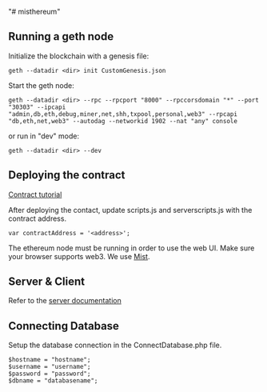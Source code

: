 "# misthereum" 


## Running a geth node

Initialize the blockchain with a genesis file:

    geth --datadir <dir> init CustomGenesis.json

Start the geth node:

    geth --datadir <dir> --rpc --rpcport "8000" --rpccorsdomain "*" --port "30303" --ipcapi "admin,db,eth,debug,miner,net,shh,txpool,personal,web3" --rpcapi "db,eth,net,web3" --autodag --networkid 1902 --nat "any" console

or run in "dev" mode:

    geth --datadir <dir> --dev

## Deploying the contract
[Contract tutorial](https://github.com/ethereum/go-ethereum/wiki/Contract-Tutorial)

After deploying the contact, update scripts.js and serverscripts.js with the contract address.

    var contractAddress = '<address>';
    
The ethereum node must be running in order to use the web UI. Make sure your browser supports web3. We use [Mist](https://github.com/ethereum/mist).

## Server & Client
Refer to the [server documentation](https://github.com/jimabr/misthereum/blob/master/Java%20Workspace/MistEthereum/README.md)

## Connecting Database
Setup the database connection in the ConnectDatabase.php file.

    $hostname = "hostname";
    $username = "username";
    $password = "password";
    $dbname = "databasename";
